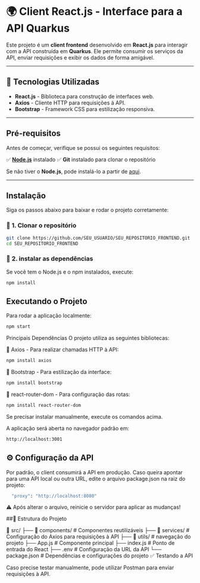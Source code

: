 # 🌍 Client React.js - Interface para a API Quarkus  

Este projeto é um **client frontend** desenvolvido em **React.js** para interagir com a API construída em **Quarkus**. Ele permite consumir os serviços da API, enviar requisições e exibir os dados de forma amigável.  

---

## 📌 Tecnologias Utilizadas  

- **React.js** - Biblioteca para construção de interfaces web.  
- **Axios** - Cliente HTTP para requisições à API.  
- **Bootstrap** - Framework CSS para estilização responsiva.  

---

##  Pré-requisitos  

Antes de começar, verifique se possui os seguintes requisitos:  

✅ **[Node.js](https://nodejs.org/en/download)** instalado
✅ **Git** instalado para clonar o repositório  

Se não tiver o **Node.js**, pode instalá-lo a partir de [aqui](https://nodejs.org/).  

---

## Instalação  

Siga os passos abaixo para baixar e rodar o projeto corretamente:  

### 🔹 **1. Clonar o repositório**  

```sh
git clone https://github.com/SEU_USUARIO/SEU_REPOSITORIO_FRONTEND.git
cd SEU_REPOSITORIO_FRONTEND
```
### 🔹 **2. instalar as dependências**  
Se você tem o Node.js e o npm instalados, execute:

```sh
npm install
```

## Executando o Projeto
Para rodar a aplicação localmente:

```sh
npm start
```

Principais Dependências
O projeto utiliza as seguintes bibliotecas:

📌 Axios - Para realizar chamadas HTTP à API:

```sh
npm install axios
```

📌 Bootstrap - Para estilização da interface:

```sh
npm install bootstrap
```
📌 react-router-dom - Para configuração das rotas:

```sh
npm install react-router-dom
```
Se precisar instalar manualmente, execute os comandos acima.


A aplicação será aberta no navegador padrão em:
```sh
http://localhost:3001

```

## ⚙️ Configuração da API
Por padrão, o client consumirá a API em produção. Caso queira apontar para uma API local ou outra URL, edite o arquivo package.json na raiz do projeto:

```sh
  "proxy": "http://localhost:8080"

```

⚠️ Após alterar o arquivo, reinicie o servidor para aplicar as mudanças!

##📝 Estrutura do Projeto

📂 src/
 ├── 📂 components/   # Componentes reutilizáveis
 ├── 📂 services/     # Configuração do Axios para requisições à API
 ├── 📂 utils/       # navegação do projeto
 ├── App.js          # Componente principal
 ├── index.js        # Ponto de entrada do React
 ├── .env            # Configuração da URL da API
 └── package.json    # Dependências e configurações do projeto
✅ Testando a API


Caso precise testar manualmente, pode utilizar Postman para enviar requisições à API.

